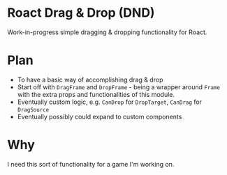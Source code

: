 Roact Drag & Drop (DND)
=======================

Work-in-progress simple dragging & dropping functionality for Roact.

Plan
===================
* To have a basic way of accomplishing drag & drop
* Start off with `DragFrame` and `DropFrame` - being a wrapper around `Frame` with the extra props and functionalities of this module.
* Eventually custom logic, e.g. `CanDrop` for `DropTarget`, `CanDrag` for `DragSource`
* Eventually possibly could expand to custom components

Why
================
I need this sort of functionality for a game I'm working on.
